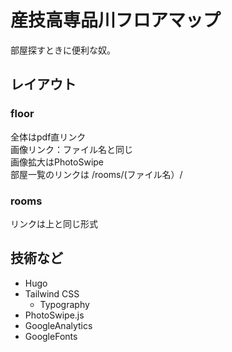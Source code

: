 # 産技高専品川フロアマップ
部屋探すときに便利な奴。

## レイアウト
### floor
全体はpdf直リンク  
画像リンク：ファイル名と同じ  
画像拡大はPhotoSwipe  
部屋一覧のリンクは /rooms/(ファイル名）/  

### rooms
リンクは上と同じ形式

## 技術など
* Hugo
* Tailwind CSS
  * Typography
* PhotoSwipe.js
* GoogleAnalytics
* GoogleFonts
